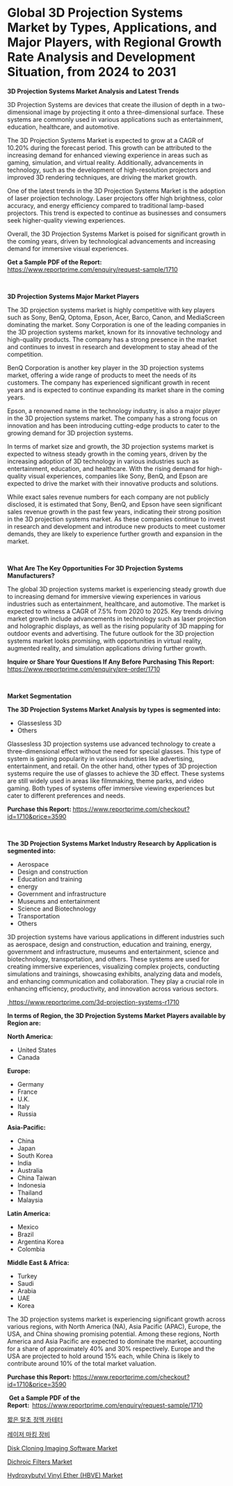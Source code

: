 <p><h1>Global 3D Projection Systems Market by Types, Applications, and Major Players, with Regional Growth Rate Analysis and Development Situation, from 2024 to 2031</h1></p><p><strong>3D Projection Systems Market Analysis and Latest Trends</strong></p>
<p><p>3D Projection Systems are devices that create the illusion of depth in a two-dimensional image by projecting it onto a three-dimensional surface. These systems are commonly used in various applications such as entertainment, education, healthcare, and automotive.</p><p>The 3D Projection Systems Market is expected to grow at a CAGR of 10.20% during the forecast period. This growth can be attributed to the increasing demand for enhanced viewing experience in areas such as gaming, simulation, and virtual reality. Additionally, advancements in technology, such as the development of high-resolution projectors and improved 3D rendering techniques, are driving the market growth.</p><p>One of the latest trends in the 3D Projection Systems Market is the adoption of laser projection technology. Laser projectors offer high brightness, color accuracy, and energy efficiency compared to traditional lamp-based projectors. This trend is expected to continue as businesses and consumers seek higher-quality viewing experiences.</p><p>Overall, the 3D Projection Systems Market is poised for significant growth in the coming years, driven by technological advancements and increasing demand for immersive visual experiences.</p></p>
<p><strong>Get a Sample PDF of the Report:&nbsp;</strong> <a href="https://www.reportprime.com/enquiry/request-sample/1710">https://www.reportprime.com/enquiry/request-sample/1710</a></p>
<p>&nbsp;</p>
<p><strong>3D Projection Systems Major Market Players</strong></p>
<p><p>The 3D projection systems market is highly competitive with key players such as Sony, BenQ, Optoma, Epson, Acer, Barco, Canon, and MediaScreen dominating the market. Sony Corporation is one of the leading companies in the 3D projection systems market, known for its innovative technology and high-quality products. The company has a strong presence in the market and continues to invest in research and development to stay ahead of the competition.</p><p>BenQ Corporation is another key player in the 3D projection systems market, offering a wide range of products to meet the needs of its customers. The company has experienced significant growth in recent years and is expected to continue expanding its market share in the coming years.</p><p>Epson, a renowned name in the technology industry, is also a major player in the 3D projection systems market. The company has a strong focus on innovation and has been introducing cutting-edge products to cater to the growing demand for 3D projection systems.</p><p>In terms of market size and growth, the 3D projection systems market is expected to witness steady growth in the coming years, driven by the increasing adoption of 3D technology in various industries such as entertainment, education, and healthcare. With the rising demand for high-quality visual experiences, companies like Sony, BenQ, and Epson are expected to drive the market with their innovative products and solutions.</p><p>While exact sales revenue numbers for each company are not publicly disclosed, it is estimated that Sony, BenQ, and Epson have seen significant sales revenue growth in the past few years, indicating their strong position in the 3D projection systems market. As these companies continue to invest in research and development and introduce new products to meet customer demands, they are likely to experience further growth and expansion in the market.</p></p>
<p>&nbsp;</p>
<p><strong>What Are The Key Opportunities For 3D Projection Systems Manufacturers?</strong></p>
<p><p>The global 3D projection systems market is experiencing steady growth due to increasing demand for immersive viewing experiences in various industries such as entertainment, healthcare, and automotive. The market is expected to witness a CAGR of 7.5% from 2020 to 2025. Key trends driving market growth include advancements in technology such as laser projection and holographic displays, as well as the rising popularity of 3D mapping for outdoor events and advertising. The future outlook for the 3D projection systems market looks promising, with opportunities in virtual reality, augmented reality, and simulation applications driving further growth.</p></p>
<p><strong>Inquire or Share Your Questions If Any Before Purchasing This Report:</strong> <a href="https://www.reportprime.com/enquiry/pre-order/1710">https://www.reportprime.com/enquiry/pre-order/1710</a></p>
<p>&nbsp;</p>
<p><strong>Market Segmentation</strong></p>
<p><strong>The 3D Projection Systems Market Analysis by types is segmented into:</strong></p>
<p><ul><li>Glassesless 3D</li><li>Others</li></ul></p>
<p><p>Glassesless 3D projection systems use advanced technology to create a three-dimensional effect without the need for special glasses. This type of system is gaining popularity in various industries like advertising, entertainment, and retail. On the other hand, other types of 3D projection systems require the use of glasses to achieve the 3D effect. These systems are still widely used in areas like filmmaking, theme parks, and video gaming. Both types of systems offer immersive viewing experiences but cater to different preferences and needs.</p></p>
<p><strong>Purchase this Report:&nbsp;</strong><a href="https://www.reportprime.com/checkout?id=1710&price=3590">https://www.reportprime.com/checkout?id=1710&price=3590</a></p>
<p>&nbsp;</p>
<p><strong>The 3D Projection Systems Market Industry Research by Application is segmented into:</strong></p>
<p><ul><li>Aerospace</li><li>Design and construction</li><li>Education and training</li><li>energy</li><li>Government and infrastructure</li><li>Museums and entertainment</li><li>Science and Biotechnology</li><li>Transportation</li><li>Others</li></ul></p>
<p><p>3D projection systems have various applications in different industries such as aerospace, design and construction, education and training, energy, government and infrastructure, museums and entertainment, science and biotechnology, transportation, and others. These systems are used for creating immersive experiences, visualizing complex projects, conducting simulations and trainings, showcasing exhibits, analyzing data and models, and enhancing communication and collaboration. They play a crucial role in enhancing efficiency, productivity, and innovation across various sectors.</p></p>
<p><a href="https://www.reportprime.com/3d-projection-systems-r1710">&nbsp;https://www.reportprime.com/3d-projection-systems-r1710</a></p>
<p><strong>In terms of Region, the 3D Projection Systems Market Players available by Region are:</strong></p>
<p>
    <p> <strong> North America: </strong>
        <ul>
            <li>United States</li>
            <li>Canada</li>
        </ul>
        </p> 
    <p> <strong> Europe: </strong>
        <ul>
            <li>Germany</li>
            <li>France</li>
            <li>U.K.</li>
            <li>Italy</li>
            <li>Russia</li>
        </ul>
        </p> 
    <p> <strong> Asia-Pacific: </strong>
        <ul>
            <li>China</li>
            <li>Japan</li>
            <li>South Korea</li>
            <li>India</li>
            <li>Australia</li>
            <li>China Taiwan</li>
            <li>Indonesia</li>
            <li>Thailand</li>
            <li>Malaysia</li>
        </ul>
        </p> 
    <p> <strong> Latin America: </strong>
        <ul>
            <li>Mexico</li>
            <li>Brazil</li>
            <li>Argentina Korea</li>
            <li>Colombia</li>
        </ul>
        </p> 
    <p> <strong> Middle East & Africa: </strong>
        <ul>
            <li>Turkey</li>
            <li>Saudi</li>
            <li>Arabia</li>
            <li>UAE</li>
            <li>Korea</li>
        </ul>
    </p>
    </p>
<p><p>The 3D projection systems market is experiencing significant growth across various regions, with North America (NA), Asia Pacific (APAC), Europe, the USA, and China showing promising potential. Among these regions, North America and Asia Pacific are expected to dominate the market, accounting for a share of approximately 40% and 30% respectively. Europe and the USA are projected to hold around 15% each, while China is likely to contribute around 10% of the total market valuation.</p></p>
<p><strong>Purchase this Report: </strong><a href="https://www.reportprime.com/checkout?id=1710&price=3590">https://www.reportprime.com/checkout?id=1710&price=3590</a></p>
<p>&nbsp;<strong>Get a Sample PDF of the Report:&nbsp;&nbsp;</strong><a href="https://www.reportprime.com/enquiry/request-sample/1710">https://www.reportprime.com/enquiry/request-sample/1710</a></p>
<p><strong></strong></p>
<p><p><a href="https://github.com/LoganRew1964/Market-Research-Report-List-1/blob/main/283187521171.md">짧은 말초 정맥 카테터</a></p><p><a href="https://medium.com/@domingowolf2022/%EB%9D%BC%EC%9D%B4%EC%A0%80-%EB%A7%88%ED%82%B9-%EC%9E%A5%EB%B9%84-%EC%8B%9C%EC%9E%A5-%EA%B8%80%EB%A1%9C%EB%B2%8C-%EB%B0%8F-%EC%A7%80%EC%97%AD-%EB%B6%84%EC%84%9D-%EC%A7%80%EC%97%AD-%EA%B5%AD%EA%B0%80-%EC%88%98%EC%A4%80-%EB%B6%84%EC%84%9D-%EB%B0%8F-%EA%B2%BD%EC%9F%81-%EA%B2%BD%EA%B4%80%EC%97%90-%EC%A4%91%EC%A0%90%EC%9D%84-%EB%91%94-%EB%B6%84%EC%84%9D-%EB%B0%8F-%EC%98%88%EC%B8%A1-2024-2031-382a3361de58">레이저 마킹 장비</a></p><p><a href="https://www.linkedin.com/pulse/disk-cloning-imaging-software-market-global-insights-sales-fjube">Disk Cloning Imaging Software Market</a></p><p><a href="https://github.com/Hazelklievgspy6vdcsmu106w/Market-Research-Report-List-3/blob/main/dichroic-filters-market.md">Dichroic Filters Market</a></p><p><a href="https://medium.com/@nyahmertz1962/strategic-insights-into-global-hydroxybutyl-vinyl-ether-hbve-market-trends-2024-2031-covered-ab0361967e13">Hydroxybutyl Vinyl Ether (HBVE) Market</a></p></p>